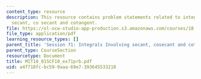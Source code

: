 ```yaml
---
content_type: resource
description: This resource contains problem statements related to integrals involving
  secant, co secant and cotangent.
file: https://ol-ocw-studio-app-production.s3.amazonaws.com/courses/18-01sc-single-variable-calculus-fall-2010/a4f718fcbc599aaa69e7393645533210_MIT18_01SCF10_ex71prb.pdf
file_type: application/pdf
learning_resource_types: []
parent_title: 'Session 71: Integrals Involving secant, cosecant and cotangent'
parent_type: CourseSection
resourcetype: Document
title: MIT18_01SCF10_ex71prb.pdf
uid: a4f718fc-bc59-9aaa-69e7-393645533210
---
```

